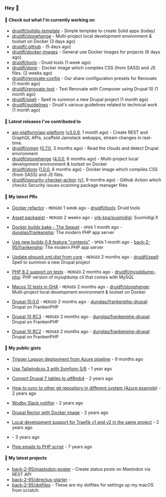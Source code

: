 ### Hey 👋

#### 👷 Check out what I'm currently working on


- [druidfi/solidjs-template](https://github.com/druidfi/solidjs-template) - Simple template to create Solid apps (today)
- [druidfi/stonehenge](https://github.com/druidfi/stonehenge) - Multi-project local development environment &amp; toolset on Docker (3 days ago)
- [druidfi/.github](https://github.com/druidfi/.github) -  (5 days ago)
- [druidfi/docker-images](https://github.com/druidfi/docker-images) - General use Docker images for projects (6 days ago)
- [druidfi/tools](https://github.com/druidfi/tools) - Druid tools (1 week ago)
- [druidfi/donn](https://github.com/druidfi/donn) - Docker image which compiles CSS (from SASS) and JS files. (2 weeks ago)
- [druidfi/renovate-config](https://github.com/druidfi/renovate-config) - Our share configuration presets for Renovate (1 month ago)
- [druidfi/renovate-test](https://github.com/druidfi/renovate-test) - Test Renovate with Composer using Drupal 10 (1 month ago)
- [druidfi/spell](https://github.com/druidfi/spell) - Spell to summon a new Drupal project (1 month ago)
- [druidfi/guidelines](https://github.com/druidfi/guidelines) - Druid&#39;s various guidelines related to technical work (1 month ago)


#### 🔭 Latest releases I've contributed to


- [api-platform/api-platform](https://github.com/api-platform/api-platform) ([v3.0.9](https://github.com/api-platform/api-platform/releases/tag/v3.0.9), 1 month ago) - Create REST and GraphQL APIs, scaffold Jamstack webapps, stream changes in real-time.
- [druidfi/omen](https://github.com/druidfi/omen) ([0.7.0](https://github.com/druidfi/omen/releases/tag/0.7.0), 3 months ago) - Read the clouds and detect Drupal environment
- [druidfi/stonehenge](https://github.com/druidfi/stonehenge) ([4.0.0](https://github.com/druidfi/stonehenge/releases/tag/4.0.0), 6 months ago) - Multi-project local development environment &amp; toolset on Docker
- [druidfi/donn](https://github.com/druidfi/donn) ([1.0.0](https://github.com/druidfi/donn/releases/tag/1.0.0), 6 months ago) - Docker image which compiles CSS (from SASS) and JS files.
- [druidfi/security-checker-action](https://github.com/druidfi/security-checker-action) ([v1](https://github.com/druidfi/security-checker-action/releases/tag/v1), 9 months ago) - Github Action which checks Security issues scanning package manager files

#### 🌱 My latest PRs


- [Docker refactor](https://github.com/druidfi/tools/pull/12) - `MERGED` 1 week ago - [druidfi/tools](https://github.com/druidfi/tools): Druid tools

- [Asset packagist](https://github.com/vrk-kpa/suomidigi/pull/315) - `MERGED` 2 weeks ago - [vrk-kpa/suomidigi](https://github.com/vrk-kpa/suomidigi): Suomidigi.fi

- [Docker buildx bake - The Sequel](https://github.com/dunglas/frankenphp/pull/133) - `OPEN` 1 month ago - [dunglas/frankenphp](https://github.com/dunglas/frankenphp): The modern PHP app server

- [Use new buildx 0.8 feature &#34;contexts&#34;](https://github.com/back-2-95/frankenphp/pull/1) - `OPEN` 1 month ago - [back-2-95/frankenphp](https://github.com/back-2-95/frankenphp): The modern PHP app server

- [Update phpunit.xml.dist from core](https://github.com/druidfi/spell/pull/43) - `MERGED` 2 months ago - [druidfi/spell](https://github.com/druidfi/spell): Spell to summon a new Drupal project

- [PHP 8.2 support on tests](https://github.com/druidfi/mysqldump-php/pull/20) - `MERGED` 2 months ago - [druidfi/mysqldump-php](https://github.com/druidfi/mysqldump-php): PHP version of mysqldump cli that comes with MySQL

- [Macos 12 tests in GHA](https://github.com/druidfi/stonehenge/pull/74) - `MERGED` 2 months ago - [druidfi/stonehenge](https://github.com/druidfi/stonehenge): Multi-project local development environment &amp; toolset on Docker

- [Drupal 10.0.0](https://github.com/dunglas/frankenphp-drupal/pull/13) - `MERGED` 2 months ago - [dunglas/frankenphp-drupal](https://github.com/dunglas/frankenphp-drupal): Drupal on FrankenPHP

- [Drupal 10 RC3](https://github.com/dunglas/frankenphp-drupal/pull/11) - `MERGED` 2 months ago - [dunglas/frankenphp-drupal](https://github.com/dunglas/frankenphp-drupal): Drupal on FrankenPHP

- [Drupal 10 RC2](https://github.com/dunglas/frankenphp-drupal/pull/10) - `MERGED` 2 months ago - [dunglas/frankenphp-drupal](https://github.com/dunglas/frankenphp-drupal): Drupal on FrankenPHP


#### 🌱 My public gists


- [Trigger Lagoon deployment from Azure pipeline](https://gist.github.com/bb73dc3d76cdae889ed4bd87930682f9) - 9 months ago

- [Use Tailwindcss 3 with Symfony 5/6](https://gist.github.com/3d059e4443ee8f028ab5c8c20b602b2f) - 1 year ago

- [Convert Drupal 7 tables to utf8mb4](https://gist.github.com/ef42b2ce2f464cd2ce5bd5fb579ab3ab) - 2 years ago

- [How to sync to other git repository in different system (Azure example)](https://gist.github.com/e23d1f9e1450d6b45e0ca190edfb986e) - 2 years ago

- [Wodby Slack notifier](https://gist.github.com/ff0fe5c5d93051b727195fc889a9f34d) - 2 years ago

- [Drupal Rector with Docker image](https://gist.github.com/fe39495086cdace14d521454451432f7) - 2 years ago

- [Local development support for Traefik v1 and v2 in the same project](https://gist.github.com/3fe30a9fe538d3abb1198aa6ed766559) - 2 years ago

- [](https://gist.github.com/ce42754ae29000faaeb3b7df89ae15a3) - 3 years ago

- [Pipe emails to PHP script](https://gist.github.com/b1e85ce5837420b886cb) - 7 years ago


#### 🌱 My latest projects


- [back-2-95/mastodon-poster](https://github.com/back-2-95/mastodon-poster) - Create status posts on Mastodon via REST API
- [back-2-95/directus-starter](https://github.com/back-2-95/directus-starter) - 
- [back-2-95/dotfiles](https://github.com/back-2-95/dotfiles) - These are my dotfiles for settings up my macOS from scratch.
